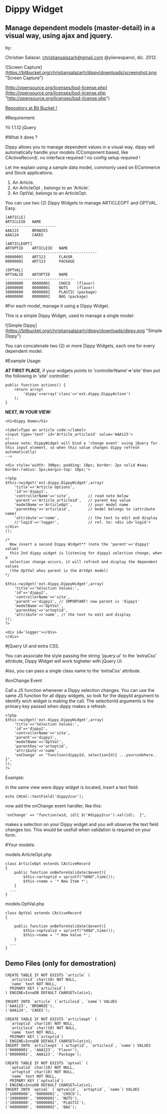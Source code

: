 Dippy Widget
============

Manage dependent models (master-detail) in a visual way, using ajax and jquery.
-------------------------------------------------------------------------------

by:

Christian Salazar. christiansalazarh@gmail.com	@yiienespanol, dic. 2012.

![Screen Capture]
(https://bitbucket.org/christiansalazarh/dippy/downloads/screenshot.png "Screen Capture")

[http://opensource.org/licenses/bsd-license.php](http://opensource.org/licenses/bsd-license.php "http://opensource.org/licenses/bsd-license.php")

[Repository at Bit Bucket !](https://bitbucket.org/christiansalazarh/dippy/ "Repository at Bit Bucket !")

#Requirement: 

Yii  1.1.12
jQuery

#What it does ?

Dippy allows you to manage dependent values in a visual way, dippy will automatically handle your models (CComponent based, like CActiveRecord). no interface required !   no config setup required !

Let me explain using a sample data model, commonly used on ECommerce and Stock applications.

1. An Article.
2. An ArticleOpt , belongs to an 'Article'.
3. An OptVal,  belongs to an ArticleOpt.

You can use two (2) Dippy Widgets to manage ARTICLEOPT and OPTVAL. Easy.

	[ARTICLE]
	ARTICLEID	NAME
	-----------------------
	AAA123		BROWIES
	AAA124		CAKES

	[ARTICLEOPT]
	ARTOPTID	ARTICLEID	NAME
	-----------------------------------------
	00000001	ART123		FLAVOR
	00000002	ART123		PACKAGE

	[OPTVAL]
	OPTVALID	ARTOPTID	NAME
	-------------------------------
	10000000	00000001	CHOCO	(flavor)
	20000000	00000001	NUTS	(flavor)
	30000000	00000002	PLASTIC	(package)
	40000000	00000002	BAG	(package)


#For each model, manage it using a Dippy Widget.

This is a simple Dippy Widget, used to manage a single model:

![Simple Dippy]
(https://bitbucket.org/christiansalazarh/dippy/downloads/dippy.png "Simple Dippy")

You can concatenate two (2) or more Dippy Widgets, each one for every dependent model.

#Example Usage:

**AT FIRST PLACE**, if your widgets points to 'controllerName'=>'site' then put the following in 'site' controller:
~~~
public function actions() { 
	return array(
		'dippy'=>array('class'=>'ext.dippy.DippyAction')
	); 
}
~~~

**NEXT, IN YOUR VIEW:**

~~~
<h1>Dippy Demo</h1>

<label>Type an article code:</label>
<input type='text' id='Article_articleid' value='AAA123'>
<!-- 
please note: DippyWidget will bind a 'change event' using jQuery for 
this input element, so when this value changes dippy refresh automatically)
-->

<div style='width: 300px; padding: 10px; border: 2px solid #aaa;
border-radius: 5px;margin-top: 10px;'>

<?php
$this->widget('ext.dippy.DippyWidget',array(
	'title'=>'Article Options',
	'id'=>'dippy1',
	'controllerName'=>'site',	 	 // read note below
	'parent'=>'Article_articleid',	 //	parent key value
	'modelName'=>'ArticleOpt',		 //	your model name
	'parentKey'=>'articleid',		 // model belongs to (attribute name)
	'attribute'=>'name',			 // the text to edit and display
	//'logid'=>'logger',			 // ref. to: <div id='logid'></div>
));

/*
  Now insert a second Dippy Widget** (note the 'parent'=>'dippy1' value) 
  this 2nd dippy widget is listening for dippy1 selection change, when a 
  selection change occurs, it will refresh and display the dependent values 
  (the OptVal whos parent is the ArtOpt model)
*/

$this->widget('ext.dippy.DippyWidget',array(
	'title'=>'Selection Values:',
	'id'=>'dippy2',
	'controllerName'=>'site',
	'parent'=>'dippy1',	// IMPORTANT! now parent is 'dippy1'
	'modelName'=>'OptVal',
	'parentKey'=>'artoptid',
	'attribute'=>'name', // the text to edit and display
));
?>

<div id='logger'></div>
</div>
~~~

#jQuery UI and extra CSS.

You can associate the style passing the string 'jquery.ui' to the 'extraCss'
attribute, Dippy Widget will work togheter with jQuery UI.

Also, you can pass a single class name to the 'extraCss' attribute.


#onChange Event

Call a JS function whenever a Dippy selection changes. You can use the
same JS function for all dippy widgets, so look for the dippyId argument to
identify wich widget is making the call. The selectionId arguments is the
primary key passed when dippy makes a refresh.


~~~
<?php
$this->widget('ext.dippy.DippyWidget',array(
	'title'=>'Selection Values:',
	'id'=>'dippy2',
	'controllerName'=>'site',
	'parent'=>'dippy1',
	'modelName'=>'OptVal',
	'parentKey'=>'artoptid',
	'attribute'=>'name',
	'onChange' => "function(dippyId, selectionId){ ...yourcodehere..  }",
));
?>
~~~

Example:

in the same view were dippy widget is located, insert a text field:

	echo CHtml::textField('dippy2cur');

now add the onChange event handler, like this:

	'onChange' => "function(wid, id){ $('#dippy2cur').val(id);  }",

makes a selection on your Dippy widget and you will observe the text field
changes too.  This would be usefull when validation is required on your form.

#Your models:


models.ArticleOpt.php
~~~
class ArticleOpt extends CActiveRecord
{
	public function onBeforeValidate($event){
		$this->artoptid = sprintf("%08d",time());
		$this->name = '* New Item *';
	}
  ...
}
~~~


models.OptVal.php
~~~
class OptVal extends CActiveRecord
{

	public function onBeforeValidate($event){
		$this->optvalid = sprintf("%08d",time());
		$this->name = '* New Value *';
	}
  ...
}
~~~


Demo Files (only for demostration)
----------------------------------

~~~
CREATE TABLE IF NOT EXISTS `article` (
  `articleid` char(10) NOT NULL,
  `name` text NOT NULL,
  PRIMARY KEY (`articleid`)
) ENGINE=InnoDB DEFAULT CHARSET=latin1;

INSERT INTO `article` (`articleid`, `name`) VALUES
('AAA123', 'BROWNIE'),
('AAA124', 'CAKES');

CREATE TABLE IF NOT EXISTS `articleopt` (
  `artoptid` char(10) NOT NULL,
  `articleid` char(10) NOT NULL,
  `name` text NOT NULL,
  PRIMARY KEY (`artoptid`)
) ENGINE=InnoDB DEFAULT CHARSET=latin1;
INSERT INTO `articleopt` (`artoptid`, `articleid`, `name`) VALUES
('00000001', 'AAA123', 'Flavor'),
('00000002', 'AAA123', 'Package');

CREATE TABLE IF NOT EXISTS `optval` (
  `optvalid` char(10) NOT NULL,
  `artoptid` char(10) NOT NULL,
  `name` text NOT NULL,
  PRIMARY KEY (`optvalid`)
) ENGINE=InnoDB DEFAULT CHARSET=latin1;
INSERT INTO `optval` (`optvalid`, `artoptid`, `name`) VALUES
('10000000', '00000001', 'CHOCO'),
('20000000', '00000001', 'NUTS'),
('30000000', '00000002', 'PLASTIC'),
('40000000', '00000002', 'BAG');
~~~


